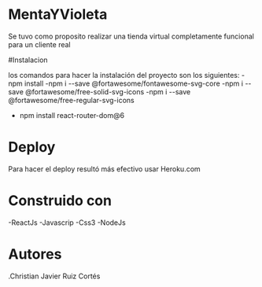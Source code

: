 # MentaYVioleta

Se tuvo como proposito realizar una tienda virtual completamente funcional para un cliente real

#Instalacion

los comandos para hacer la instalación del proyecto son los siguientes: 
-npm install
-npm i --save @fortawesome/fontawesome-svg-core
-npm i --save @fortawesome/free-solid-svg-icons
-npm i --save @fortawesome/free-regular-svg-icons
- npm install react-router-dom@6

# Deploy
Para hacer el deploy resultó más efectivo usar Heroku.com

# Construido con
-ReactJs
-Javascrip
-Css3
-NodeJs

# Autores
.Christian Javier Ruiz Cortés

